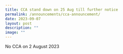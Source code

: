 ```yaml
---
title: CCA stand down on 25 Aug till further notice
permalink: /announcements/cca-announcement/
date: 2023-09-07
layout: post
description: ""
image: ""
---
```

No CCA on 2 August 2023